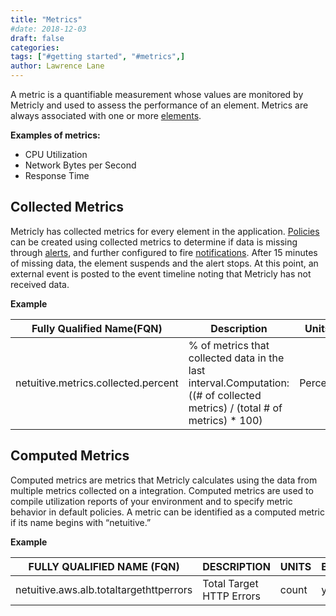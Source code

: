 ```yaml
---
title: "Metrics"
#date: 2018-12-03
draft: false
categories:
tags: ["#getting started", "#metrics",]
author: Lawrence Lane
---
```


A metric is a quantifiable measurement whose values are monitored by Metricly and used to assess the performance of an element. Metrics are always associated with one or more [elements][1].

**Examples of metrics:**

 - CPU Utilization
 - Network Bytes per Second
 - Response Time

## Collected Metrics
Metricly has collected metrics for every element in the application. [Policies][2] can be created using collected metrics to determine if data is missing through [alerts][3], and further configured to fire [notifications][4]. After 15 minutes of missing data, the element suspends and the alert stops. At this point, an external event is posted to the event timeline noting that Metricly has not received data.

**Example**

| Fully Qualified Name(FQN)           | Description                                                                                                               | Units   | BASE | CORR | UTIL |
|-------------------------------------|---------------------------------------------------------------------------------------------------------------------------|---------|------|------|------|
| netuitive.metrics.collected.percent | % of metrics that collected data in the last interval.Computation:((# of collected metrics) / (total # of metrics) * 100) | Percent | yes  | no   | no   |

## Computed Metrics
Computed metrics are metrics that Metricly calculates using the data from multiple metrics collected on a integration. Computed metrics are used to compile utilization reports of your environment and to specify metric behavior in default policies. A metric can be identified as a computed metric if its name begins with “netuitive.”  

**Example**

| FULLY QUALIFIED NAME (FQN)              | DESCRIPTION              | UNITS | BASE |
|-----------------------------------------|--------------------------|-------|------|
| netuitive.aws.alb.totaltargethttperrors | Total Target HTTP Errors | count | yes  |


[1]: /data-visualization/inventory/
[2]: /alerts-notifications/policies/
[3]: /alerts-notifications/alerts-page/
[4]: /alerts-notifications/notifications/

